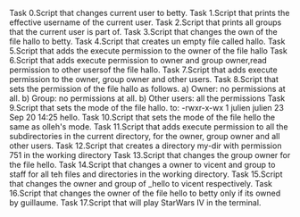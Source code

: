 Task 0.Script that changes current user to betty.
Task 1.Script that prints the effective username of the current user.
Task 2.Script that prints all groups that the current user is part of.
Task 3.Script that changes the own of the file hallo to betty.
Task 4.Script that creates un empty file called hallo.
Task 5.Script that adds the execute permission to the owner of the file hallo
Task 6.Script that adds execute permission to owner and group owner,read permission to other usersof the file hallo.
Task 7.Script that adds execute permission to the owner, group owner and other users.
Task 8.Script that sets the permission of the file hallo as follows.
	a) Owner: no permissions at all.
	b) Group: no permissions at all.
	b) Other users: all the permissions
Task 9.Script that sets the mode of the file hallo.
to:
-rwxr-x-wx 1 julien julien 23 Sep 20 14:25 hello.
Task 10.Script that sets the mode of the file hello the same as olleh's mode.
Task 11.Script that adds execute permission to all the subdirectories in the current directory, for the owner, group owner and all other users.
Task 12.Script that creates a directory my-dir with permission 751 in the working directory
Task 13.Script that changes the group owner for the file hello.
Task 14.Script that changes a owner to vicent and group to staff for all teh files and directories in the working directory.
Task 15.Script that changes the owner and group of _hello to vicent respectively.
Task 16.Script that changes the owner of the file hello to betty only if its owned by guillaume.
Task 17.Script that will play StarWars IV in the terminal.
